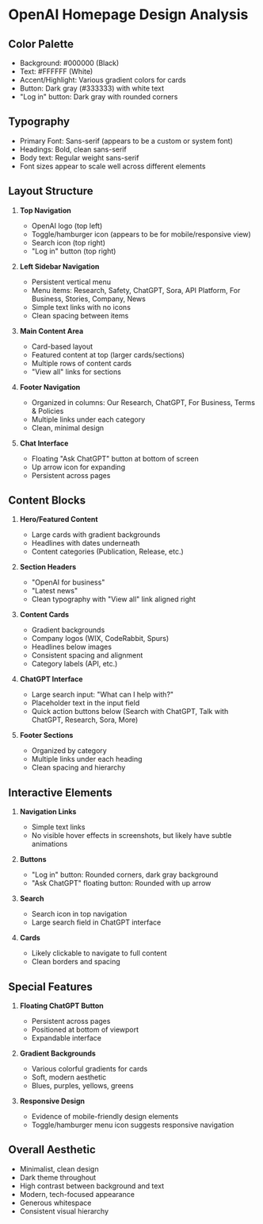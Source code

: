 # OpenAI Homepage Design Analysis

## Color Palette
- Background: #000000 (Black)
- Text: #FFFFFF (White)
- Accent/Highlight: Various gradient colors for cards
- Button: Dark gray (#333333) with white text
- "Log in" button: Dark gray with rounded corners

## Typography
- Primary Font: Sans-serif (appears to be a custom or system font)
- Headings: Bold, clean sans-serif
- Body text: Regular weight sans-serif
- Font sizes appear to scale well across different elements

## Layout Structure
1. **Top Navigation**
   - OpenAI logo (top left)
   - Toggle/hamburger icon (appears to be for mobile/responsive view)
   - Search icon (top right)
   - "Log in" button (top right)

2. **Left Sidebar Navigation**
   - Persistent vertical menu
   - Menu items: Research, Safety, ChatGPT, Sora, API Platform, For Business, Stories, Company, News
   - Simple text links with no icons
   - Clean spacing between items

3. **Main Content Area**
   - Card-based layout
   - Featured content at top (larger cards/sections)
   - Multiple rows of content cards
   - "View all" links for sections

4. **Footer Navigation**
   - Organized in columns: Our Research, ChatGPT, For Business, Terms & Policies
   - Multiple links under each category
   - Clean, minimal design

5. **Chat Interface**
   - Floating "Ask ChatGPT" button at bottom of screen
   - Up arrow icon for expanding
   - Persistent across pages

## Content Blocks

1. **Hero/Featured Content**
   - Large cards with gradient backgrounds
   - Headlines with dates underneath
   - Content categories (Publication, Release, etc.)

2. **Section Headers**
   - "OpenAI for business"
   - "Latest news"
   - Clean typography with "View all" link aligned right

3. **Content Cards**
   - Gradient backgrounds
   - Company logos (WIX, CodeRabbit, Spurs)
   - Headlines below images
   - Consistent spacing and alignment
   - Category labels (API, etc.)

4. **ChatGPT Interface**
   - Large search input: "What can I help with?"
   - Placeholder text in the input field
   - Quick action buttons below (Search with ChatGPT, Talk with ChatGPT, Research, Sora, More)

5. **Footer Sections**
   - Organized by category
   - Multiple links under each heading
   - Clean spacing and hierarchy

## Interactive Elements
1. **Navigation Links**
   - Simple text links
   - No visible hover effects in screenshots, but likely have subtle animations

2. **Buttons**
   - "Log in" button: Rounded corners, dark gray background
   - "Ask ChatGPT" floating button: Rounded with up arrow

3. **Search**
   - Search icon in top navigation
   - Large search field in ChatGPT interface

4. **Cards**
   - Likely clickable to navigate to full content
   - Clean borders and spacing

## Special Features
1. **Floating ChatGPT Button**
   - Persistent across pages
   - Positioned at bottom of viewport
   - Expandable interface

2. **Gradient Backgrounds**
   - Various colorful gradients for cards
   - Soft, modern aesthetic
   - Blues, purples, yellows, greens

3. **Responsive Design**
   - Evidence of mobile-friendly design elements
   - Toggle/hamburger menu icon suggests responsive navigation

## Overall Aesthetic
- Minimalist, clean design
- Dark theme throughout
- High contrast between background and text
- Modern, tech-focused appearance
- Generous whitespace
- Consistent visual hierarchy

